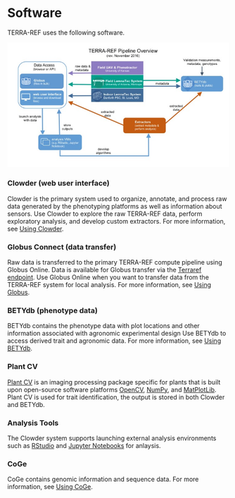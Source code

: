 # Software

TERRA-REF uses the following software.

![](/assets/terraref-pipeline-simple-v4.jpg)

### Clowder \(web user interface\)

Clowder is the primary system used to organize, annotate, and process raw data generated by the phenotyping platforms as well as information about sensors. Use Clowder to explore the raw TERRA-REF data, perform exploratory analysis, and develop custom extractors. For more information, see [Using Clowder](/user/using-clowder.md).

### Globus Connect \(data transfer\)

Raw data is transferred to the primary TERRA-REF compute pipeline using Globus Online. Data is available for Globus transfer via the [Terraref endpoint](https://www.globus.org/app/endpoints/403204c4-6004-11e6-8316-22000b97daec/overview).  Use Globus Online when you want to transfer data from the TERRA-REF system for local analysis. For more information, see [Using Globus](/user/using-globus.md).

### **BETYdb \(phenotype data\)**

BETYdb contains the phenotype data with plot locations and other information associated with agronomic experimental design Use BETYdb to access derived trait and agronomic data. For more information, see [Using BETYdb](/user/using-betydb.md).

### Plant CV

[Plant CV](http://plantcv.danforthcenter.org/) is an imaging processing package specific for plants that is built upon open-source software platforms [OpenCV](http://opencv.org/), [NumPy](http://www.numpy.org/), and [MatPlotLib](http://matplotlib.org/). Plant CV is used for trait identification, the output is stored in both Clowder and BETYdb.

### Analysis Tools

The Clowder system supports launching external analysis environments such as [RStudio](https://www.rstudio.com/) and [Jupyter Notebooks](http://jupyter.org/) for anlaysis.

### **CoGe**

CoGe contains genomic information and sequence data. For more information, see [Using CoGe](/user/using-coge.md).

